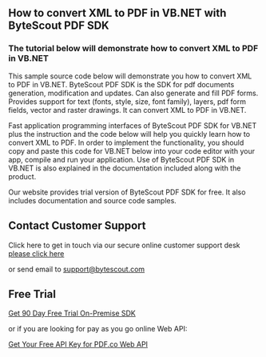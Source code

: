 ## How to convert XML to PDF in VB.NET with ByteScout PDF SDK

### The tutorial below will demonstrate how to convert XML to PDF in VB.NET

This sample source code below will demonstrate you how to convert XML to PDF in VB.NET. ByteScout PDF SDK is the SDK for pdf documents generation, modification and updates. Can also generate and fill PDF forms. Provides support for text (fonts, style, size, font family), layers, pdf form fields, vector and raster drawings. It can convert XML to PDF in VB.NET.

Fast application programming interfaces of ByteScout PDF SDK for VB.NET plus the instruction and the code below will help you quickly learn how to convert XML to PDF. In order to implement the functionality, you should copy and paste this code for VB.NET below into your code editor with your app, compile and run your application. Use of ByteScout PDF SDK in VB.NET is also explained in the documentation included along with the product.

Our website provides trial version of ByteScout PDF SDK for free. It also includes documentation and source code samples.

## Contact Customer Support

Click here to get in touch via our secure online customer support desk [please click here](https://bytescout.zendesk.com/hc/en-us/requests/new?subject=ByteScout%20PDF%20SDK%20Question)

or send email to [support@bytescout.com](mailto:support@bytescout.com?subject=ByteScout%20PDF%20SDK%20Question) 

## Free Trial

[Get 90 Day Free Trial On-Premise SDK](https://bytescout.com/download/web-installer?utm_source=github-readme)

or if you are looking for pay as you go online Web API:

[Get Your Free API Key for PDF.co Web API](https://pdf.co/documentation/api?utm_source=github-readme)